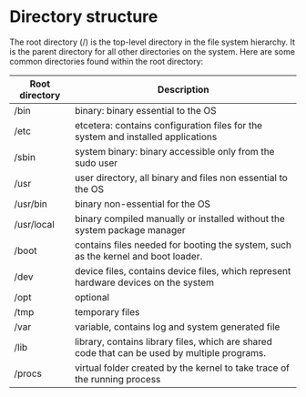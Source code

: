 # Directory structure

The root directory (/) is the top-level directory in the file system hierarchy. It is the parent directory for all other directories on the system.
Here are some common directories found within the root directory:

| Root directory     | Description |
| ------------------ | ----------- |
| /bin               | binary: binary essential to the OS       |
| /etc               | etcetera: contains configuration files for the system and installed applications |
| /sbin              | system binary: binary accessible only from the sudo user |
| /usr               | user directory, all binary and files non essential to the OS |
| /usr/bin           | binary non-essential for the OS
| /usr/local         | binary compiled manually or installed without the system package manager |
| /boot              | contains files needed for booting the system, such as the kernel and boot loader. |
| /dev               | device files, contains device files, which represent hardware devices on the system |
| /opt               | optional |
| /tmp               | temporary files |
| /var               | variable, contains log and system generated file |
| /lib               | library, contains library files, which are shared code that can be used by multiple programs.
| /procs             | virtual folder created by the kernel to take trace of the running process |

<!--  Script to show the footer   -->
<html>
<script
    src="https://code.jquery.com/jquery-3.3.1.js"
    integrity="sha256-2Kok7MbOyxpgUVvAk/HJ2jigOSYS2auK4Pfzbm7uH60="
    crossorigin="anonymous">
</script>
<script>
$(function(){
  $("#footer").load("../footers/footer_first_level_depth.html");
});
</script>
<body>
<div id="footer"></div>
</body>
</html>
